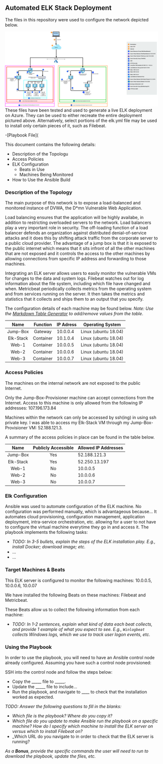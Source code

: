 ## Automated ELK Stack Deployment

The files in this repository were used to configure the network depicted below.

![Link to my diagram](./Ansible/Images/Diagram.png)
These files have been tested and used to generate a live ELK deployment on Azure. They can be used to either recreate the entire deployment pictured above. Alternatively, select portions of the elk.yml file may be used to install only certain pieces of it, such as Filebeat.

  -[Playbook File](

This document contains the following details:
- Description of the Topologu
- Access Policies
- ELK Configuration
  - Beats in Use
  - Machines Being Monitored
- How to Use the Ansible Build


### Description of the Topology

The main purpose of this network is to expose a load-balanced and monitored instance of DVWA, the D*mn Vulnerable Web Application.

Load balancing ensures that the application will be highly availabe, in addition to restricting overloaded servers to the network.
Load balancers play a very important role in security. The off-loading function of a load balancer defends an organization against distributed denial-of-service attacks and it does this by shifting attack traffic from the corporate server to a public cloud provider. The advantage of a jump box is that it is exposed to the public internet which means that it sits infront of all the other machines that are not exposed and it controls the access to the other machines by allowing connections from specific IP address and forwarding to those machines.

Integrating an ELK server allows users to easily monitor the vulnerable VMs for changes to the data and system logs.
Filebeat watches out for log information about the file system, including which file have changed and when.
Metricbeat periodically collects metrics from the operating system and from services running on the server. It then takes the metrics and statistics that it collects and ships them to an output that you specify.

The configuration details of each machine may be found below.
_Note: Use the [Markdown Table Generator](http://www.tablesgenerator.com/markdown_tables) to add/remove values from the table_.

|    Name   |  Function | IP Adress | Operating System     |
|:---------:|:---------:|-----------|----------------------|
| Jump-Box  |  Gateway  | 10.0.0.4  | Linux (ubuntu 18.04) |
| Elk-Stack | Container | 10.1.0.4  | Linux (ubuntu 18.04) |
| Web-1     | Container | 10.0.0.5  | Linux (ubuntu 18.04) |
| Web-2     | Container | 10.0.0.6  | Linux (ubuntu 18.04) |
| Web-3     | Container | 10.0.0.7  | Linux (ubuntu 18.04) |

### Access Policies

The machines on the internal network are not exposed to the public Internet. 

Only the Jump-Box-Provisioner machine can accept connections from the Internet. Access to this machine is only allowed from the following IP addresses:
107.196.173.84

Machines within the network can only be accessed by ssh(ing) in using ssh private key.
I was able to access my Elk-Stack VM through my Jump-Box-Provisioner VM: 52.188.121.3.

A summary of the access policies in place can be found in the table below.

|    Name   | Publicly Accessible | Allowed IP Addresses |
|:---------:|:-------------------:|----------------------|
| Jump-Box  |         Yes         |     52.188.121.3     |
| Elk-Stack |         Yes         |     52.250.13.197    |
| Web-1     |          No         |       10.0.0.5       |
| Web-2     |          No         |       10.0.0.6       |
| Web-3     |          No         |       10.0.0.7       |

### Elk Configuration

Ansible was used to automate configuration of the ELK machine. No configuration was performed manually, which is advantageous because...
It automates cloud provisioning, configuration management, application deployment, intra-service orchestration, etc. allowing for a user to not have to configure the virtual machine everytime they go in and access it.
The playbook implements the following tasks:
- _TODO: In 3-5 bullets, explain the steps of the ELK installation play. E.g., install Docker; download image; etc._
- ...
- ...

### Target Machines & Beats
This ELK server is configured to monitor the following machines:
10.0.0.5, 10.0.0.6, 10.0.07

We have installed the following Beats on these machines:
Filebeat and Metricbeat.

These Beats allow us to collect the following information from each machine:
- _TODO: In 1-2 sentences, explain what kind of data each beat collects, and provide 1 example of what you expect to see. E.g., `Winlogbeat` collects Windows logs, which we use to track user logon events, etc._


### Using the Playbook
In order to use the playbook, you will need to have an Ansible control node already configured. Assuming you have such a control node provisioned: 

SSH into the control node and follow the steps below:
- Copy the _____ file to _____.
- Update the _____ file to include...
- Run the playbook, and navigate to ____ to check that the installation worked as expected.

_TODO: Answer the following questions to fill in the blanks:_
- _Which file is the playbook? Where do you copy it?_
- _Which file do you update to make Ansible run the playbook on a specific machine? How do I specify which machine to install the ELK server on versus which to install Filebeat on?_
- _Which URL do you navigate to in order to check that the ELK server is running?

_As a **Bonus**, provide the specific commands the user will need to run to download the playbook, update the files, etc._

